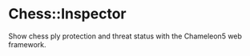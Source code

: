Chess::Inspector
================

Show chess ply protection and threat status with the Chameleon5 web framework.
